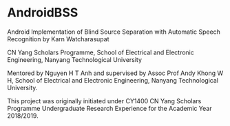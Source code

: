 # AndroidBSS
Android Implementation of Blind Source Separation with Automatic Speech Recognition
by Karn Watcharasupat

CN Yang Scholars Programme, School of Electrical and Electronic Engineering, Nanyang Technological University

Mentored by Nguyen H T Anh and supervised by Assoc Prof Andy Khong W H, School of Electrical and Electronic Engineering, Nanyang Technological University.

This project was originally initiated under CY1400 CN Yang Scholars Programme Undergraduate Research Experience for the Academic Year 2018/2019.
